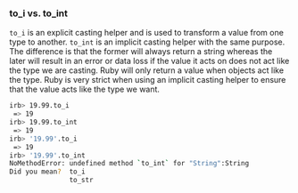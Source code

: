 ### to_i vs. to_int

`to_i` is an explicit casting helper and is used to transform a value from one type to another. `to_int` is an implicit casting helper
with the same purpose. The difference is that the former will always return a string whereas the later will result in an error or data loss
if the value it acts on does not act like the type we are casting. Ruby will only return a value when objects act like the type.
Ruby is very strict when using an implicit casting helper to ensure that the value acts like the type we want.

```bash
irb> 19.99.to_i
 => 19
irb> 19.99.to_int
 => 19
irb> '19.99'.to_i
 => 19
irb> '19.99'.to_int
NoMethodError: undefined method `to_int` for "String":String
Did you mean?  to_i
               to_str
```
